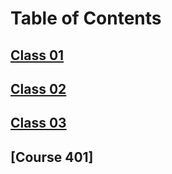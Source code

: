 # Table of Contents

## [Class 01](https://github.com/SelloDaGod/SelloDaGod.github.io/blob/41c3e4e0e59ccd2e6cb4ed74232fccd701364b57/201/Class%2001)

## [Class 02](https://github.com/SelloDaGod/SelloDaGod.github.io/blob/b4df5c77e3b897b9a7f795938e989c898465a492/201/Class%2002)

## [Class 03](https://github.com/SelloDaGod/SelloDaGod.github.io/blob/b20a57d42678bb38d370f6ccae99d7768eb23d3a/201/class%2003)

## [Course 401]
